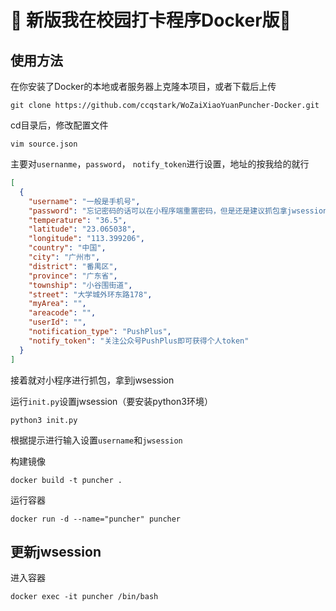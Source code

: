 # 📲 新版我在校园打卡程序Docker版🐳



## 使用方法

在你安装了Docker的本地或者服务器上克隆本项目，或者下载后上传

```shell
git clone https://github.com/ccqstark/WoZaiXiaoYuanPuncher-Docker.git
```

cd目录后，修改配置文件

```shell
vim source.json
```

主要对`usernanme`，`password`， `notify_token`进行设置，地址的按我给的就行

```json
[
  {
    "username": "一般是手机号",
    "password": "忘记密码的话可以在小程序端重置密码，但是还是建议抓包拿jwsession",
    "temperature": "36.5",
    "latitude": "23.065038",
    "longitude": "113.399206",
    "country": "中国",
    "city": "广州市",
    "district": "番禺区",
    "province": "广东省",
    "township": "小谷围街道",
    "street": "大学城外环东路178",
    "myArea": "",
    "areacode": "",
    "userId": "",
    "notification_type": "PushPlus",
    "notify_token": "关注公众号PushPlus即可获得个人token"
  }
]
```

接着就对小程序进行抓包，拿到jwsession

运行`init.py`设置jwsession（要安装python3环境）

```shell
python3 init.py
```

根据提示进行输入设置`username`和`jwsession`



构建镜像

```shell
docker build -t puncher .
```

运行容器

```shell
docker run -d --name="puncher" puncher
```



## 更新jwsession

进入容器

```shell
docker exec -it puncher /bin/bash
```

